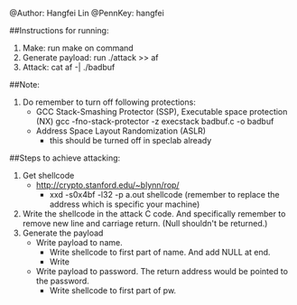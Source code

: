
@Author: Hangfei Lin
@PennKey: hangfei


##Instructions for running:
1. Make: run make on command
2. Generate payload: run ./attack >> af
3. Attack: cat af -| ./badbuf

##Note:
1. Do remember to turn off following protections:
	- GCC Stack-Smashing Protector (SSP), Executable space protection (NX)
		gcc -fno-stack-protector -z execstack badbuf.c -o badbuf 
	- Address Space Layout Randomization (ASLR)
		- this should be turned off in speclab already


##Steps to achieve attacking:
1. Get shellcode
	- http://crypto.stanford.edu/~blynn/rop/
		- xxd -s0x4bf -l32 -p a.out shellcode (remember to replace the address which is specific your machine)
2. Write the shellcode in the attack C code. And specifically remember to remove new line and carriage return. (Null shouldn't be returned.)
3. Generate the payload
	- Write payload to name.
		- Write shellcode to first part of name. And add NULL at end.
		- Write 
	- Write payload to password. The return address would be pointed to the password.
		- Write shellcode to first part of pw.
